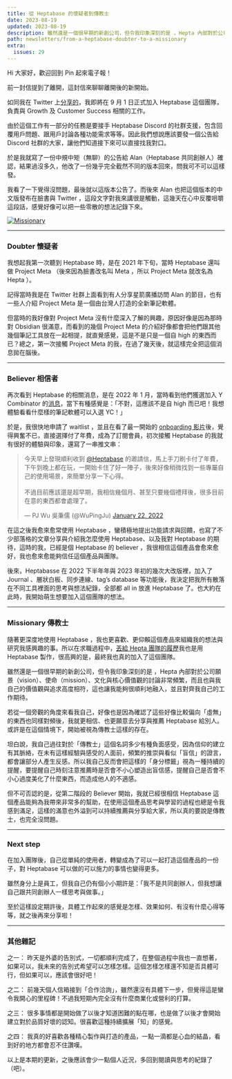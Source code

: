 ```yaml
---
title: 從 Heptabase 的懷疑者到傳教士
date: 2023-08-19
updated: 2023-08-19
description: 雖然還是一個很早期的新創公司，但令我印象深刻的是 ，Hepta 內部對於公司願景（vision）、使命（mission）、文化與核心價值觀的討論非常頻繁，而且也與我自己的價值觀與追求高度相符，這也讓我能夠很順利地融入，並且對齊我自己的工作期待。
path: newsletters/from-a-heptabase-doubter-to-a-missionary
extra:
  issues: 29
---
```


Hi 大家好，歡迎回到 Pin 起來電子報！

前一封信提到了離開，這封信來聊聊離開後的新開始。

如同我在 Twitter 上[分享的](https://twitter.com/WuPingJu/status/1689540510665596928)，我即將在 9 月 1 日正式加入 Heptabase 這個團隊，負責與 Growth 及 Customer Success 相關的工作。

由於這個工作有一部分的任務是要接手 Heptabase Discord 的社群支援，包含回覆用戶問題、跟用戶討論各種功能需求等等。因此我們想說應該要發一個公告給 Discord 社群的大家，讓他們知道接下來可以直接找我對口。

於是我就寫了一份中規中矩（無聊）的公告給 Alan（Heptabase 共同創辦人）確認，結果過沒多久，他改了一份幾乎完全截然不同的版本回來，問我可不可以這樣發。

我看了一下覺得沒問題，最後就以這版本公告了。而後來 Alan 也把這個版本的中文版發布在臉書與 Twitter ，這段文字對我來講很是觸動，這幾天在心中反覆咀嚼這段話，感覺好像可以把一些零散的想法記錄下來。

<a href="https://pinchlime-screenshots.s3.ap-northeast-1.amazonaws.com/missionary_npoZdw.webp" data-fancybox data-caption="Missionary">
  <img src="https://pinchlime-screenshots.s3.ap-northeast-1.amazonaws.com/missionary_npoZdw.webp" loading="lazy" alt="Missionary" align="center" />
</a>
<br>

<!-- more -->
---

### Doubter 懷疑者

我想起我第一次聽到 Heptabase 時，是在 2021 年下旬，當時 Heptabase 還叫做 Project Meta （後來因為臉書改名叫 Meta ，所以 Project Meta 就改名為 Hepta ）。

記得當時我是在 Twitter 社群上面看到有人分享星箭廣播訪問 Alan 的節目，也有一些人介紹 Project Meta 是一個由台灣人打造的全新筆記軟體。

但當時的我好像對 Project Meta 沒有什麼深入了解的興趣，原因好像是因為那時對 Obsidian 很滿意，而看到的幾個 Project Meta 的介紹好像都會把他們跟其他幾個筆記工具放在一起相提，就直覺感覺，這是不是只是一個自 high 的東西而已？總之，第一次接觸 Project Meta 的我，在過了幾天後，就這樣完全把這個消息拋在腦後。

---

### Believer 相信者

再次看到 Heptabase 的相關消息，是在 2022 年 1 月，當時看到他們獲選加入 Y Combinator 的[消息](https://twitter.com/Heptabase/status/1482526830972518403)，當下有種感覺是：「不對，這應該不是自 high 而已吧！我想體驗看看什麼樣的筆記軟體可以入選 YC！」


於是，我很快地申請了 waitlist ，並且在看了最一開始的 [onboarding 影片](https://www.youtube.com/watch?v=fxuzPgFixZ4)後，覺得興奮不已，直接選擇付了年費，成為了訂閱會員，初次接觸 Heptabase 的我就有很好的體驗與印象，還寫了一串推文串：


<blockquote class="twitter-tweet"><p lang="zh" dir="ltr">今天早上發現順利收到 <a href="https://twitter.com/Heptabase?ref_src=twsrc%5Etfw">@Heptabase</a> 的邀請信，馬上手刀刷卡付了年費，下午到晚上都在玩，一開始卡住了好一陣子，後來好像稍微找到一些專屬自己的使用場景，來簡單分享一下心得。<br><br>不過目前應該還是超早期，我相信幾個月、甚至只要幾個禮拜後，很多目前在意的東西都會處理了。</p>&mdash; PJ Wu 吳秉儒 (@WuPingJu) <a href="https://twitter.com/WuPingJu/status/1484903036015157253?ref_src=twsrc%5Etfw">January 22, 2022</a></blockquote> <script async src="https://platform.twitter.com/widgets.js" charset="utf-8"></script>



在這之後我愈來愈常使用 Heptabase ，蠻積極地提出功能請求與回饋，也寫了不少部落格的文章分享與介紹我怎麼使用 Heptabase、以及我對 Heptabase 的期待，這時的我，已經是個 Heptabase 的 believer ，我很相信這個產品會愈來愈好，我也愈來愈能夠信任這個產品與團隊。

後來，Heptabasse 在 2022 下半年年與 2023 年初的幾次大改版裡，加入了 Journal 、層狀白板、同步連線、tag’s database 等功能後，我決定把我所有散落在不同工具裡面的思考與想法紀錄，全部都 all in 放進 Heptabase 了。也大約在此時，我開始萌生想要加入這個團隊的想法。

---

### Missionary 傳教士

隨著更深度地使用 Heptabase ，我也更喜歡、更仰賴這個產品來組織我的想法與研究我感興趣的事。所以在求職過程中，[丟給 Hepta 團隊的履歷](https://twitter.com/WuPingJu/status/1688202424312639488)我也是用 Heptabase 製作，很高興的是，最終我也真的加入了這個團隊。

雖然還是一個很早期的新創公司，但令我印象深刻的是 ，Hepta 內部對於公司願景（vision）、使命（mission）、文化與核心價值觀的討論非常頻繁，而且也與我自己的價值觀與追求高度相符，這也讓我能夠很順利地融入，並且對齊我自己的工作期待。

若從一個旁觀的角度來看我自己，好像也是因為確認了這些好像比較偏向「虛無」的東西也同樣對頻後，我就更相信、也更願意去分享與推薦 Heptabase 給別人。或許是在這個情境下，開始被視為傳教士這樣的存在。

坦白說，我自己過往對於「傳教士」這個名詞多少有種負面感受，因為信仰的建立有其脈絡，在未有這樣經驗與感受的人面前，頻繁的推崇與看似「盲信」的證言，都會讓部分人產生反感。所以我自己反而會把這樣的「身分標籤」視為一種持續的提醒，要提醒自己時刻注意推薦時是否會不小心塑造出盲信感，提醒自己是否會不小心過度美化了什麼東西，而造成他人的不適感。

但不可否認的是，從第二階段的 Believer 開始，我就已經很相信 Heptabase 這個產品能夠為我帶來非常多的幫助，在使用這個產品思考與學習的過程也總是令我感到滿足，這樣的滿意也外溢到可以持續推薦與分享給大家，所以真的要說是傳教士，也完全沒問題。

---

### Next step

在加入團隊後，自己從單純的使用者，轉變成為了可以一起打造這個產品的一份子，對 Heptabase 可以做的可以施力的事情也變得更多。

雖然身分上是員工，但我自己仍有個小小期許是：「我不是共同創辦人，但我想讓自己跟共同創辦人一樣思考與做事。」

至於這樣設定期許後，具體工作起來的感覺是怎樣、效果如何、有沒有什麼心得等等，就之後再來分享啦！

---

### 其他雜記

之一：
昨天是外婆的告別式，一切都順利完成了，在整個過程中我也一直想著，如果可以，我未來的告別式希望可以怎樣怎樣。這個怎樣怎樣還不知是否具體可行，但如果可以，應該會很好吧！

之二：
前幾天個人信箱接到「合作洽詢」，雖然還沒有具體下一步，但覺得這是蠻令我開心的里程碑！不過我短期內完全沒有什麼商業化或營利的打算。

之三：
很多事情都是開始做了以後才知道困難的點在哪，也是做了以後才會開始建立對於品質好壞的認知。很喜歡這種持續擴展「知」的感覺。

之四：
我真的好喜歡各種精心製作與打造的產品，一點一滴都是心血的結晶，看到好的地方都會忍不住讚嘆。


以上是本期的更新，之後應該會少一點個人近況，多回到閱讀與思考的紀錄了（吧）。